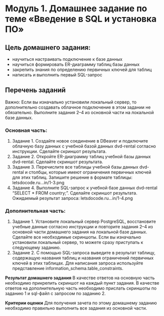 # Модуль 1. Домашнее задание по теме «Введение в SQL и установка ПО»

## Цель домашнего задания:

* научиться настраивать подключение к базе данных
* научиться формировать ER-диаграмму таблиц базы данных
* закрепить знания по определению первичных ключей для таблиц
* написать и выполнить первый SQL-запрос

## Перечень заданий

Важно: Если вы изначально установили локальный сервер, то дополнительно создавать облачное подключение в этом задании не обязательно. Выполните задания 2–4 из основной части на локальной базе данных.

### Основная часть:
1. Задание 1. Создайте новое соединение в DBeaver и подключите облачную базу данных с учебной базой данных dvd-rental согласно инструкции. Сделайте скриншот результата.
2. Задание 2. Откройте ER-диаграмму таблиц учебной базы данных dvd-rental. Сделайте скриншот результата.
3. Задание 3. Перечислите все таблицы учебной базы данных dvd-rental и столбцы, которые имеют ограничения первичных ключей для этих таблиц. Запишите решение в формате таблицы: letsdocode.ru...in/1-3.png
4. Задание 4. Выполните SQL-запрос к учебной базе данных dvd-rental “SELECT * FROM country;”. Сделайте скриншот результата.
Ожидаемый результат запроса: letsdocode.ru...in/1-4.png

### Дополнительная часть:
1. Задание 1. Установите локальный сервер PostgreSQL, восстановите учебные данные согласно инструкции и повторите задания 2–4 из основной части домашнего задания на локальной базе данных. Сделайте все необходимые скриншоты. Если вы изначально установили локальный сервер, то можете сразу приступать к следующему заданию.
2. Задание 2. С помощью SQL-запроса выведите в результат таблицу, содержащую названия таблиц и названия ограничений первичных ключей в этих таблицах. Для написания запроса используйте представление information_schema.table_constraints.

**Результат домашнего задания** 
В качестве ответов на основную часть необходимо прикрепить скриншот на каждый пункт задания.
В качестве ответов на дополнительную часть необходимо прислать скриншоты по заданию 1 и sql-файл с запросом по заданию 2.

**Критерии оценки**
Для получения зачета по этому домашнему заданию необходимо правильно выполнить все задания из основной части.